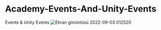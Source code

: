 # Academy-Events-And-Unity-Events
 Events & Unity Events
![Ekran görüntüsü 2022-09-03 012520](https://user-images.githubusercontent.com/97804200/188242708-bec32b0c-6027-40a8-bc1d-523df7c5ca21.png)
